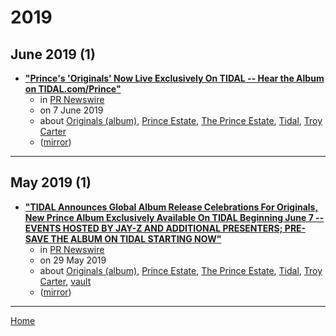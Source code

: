 # 2019

## June 2019 (1)

 - [**"Prince's 'Originals' Now Live Exclusively On TIDAL -- Hear the Album on TIDAL.com/Prince"**](https://www.prnewswire.com/news-releases/princes-originals-now-live-exclusively-on-tidal-300863756.html)
    - in [PR Newswire](../../../publications/p-t/pr-newswire/index.md)
    - on 7 June 2019
    - about [Originals (album)](../../../topics/album/originals/index.md), [Prince Estate](../../../topics/prince-estate/index.md), [The Prince Estate](../../../topics/the-prince-estate/index.md), [Tidal](../../../topics/tidal/index.md), [Troy Carter](../../../topics/troy-carter/index.md)
    - ([mirror](https://web.archive.org/web/*/https://www.prnewswire.com/news-releases/princes-originals-now-live-exclusively-on-tidal-300863756.html))

----

## May 2019 (1)

 - [**"TIDAL Announces Global Album Release Celebrations For Originals, New Prince Album Exclusively Available On TIDAL Beginning June 7 -- EVENTS HOSTED BY JAY-Z AND ADDITIONAL PRESENTERS; PRE-SAVE THE ALBUM ON TIDAL STARTING NOW"**](https://www.prnewswire.com/news-releases/tidal-announces-global-album-release-celebrations-for-originals-new-prince-album-exclusively-available-on-tidal-beginning-june-7-300857155.html)
    - in [PR Newswire](../../../publications/p-t/pr-newswire/index.md)
    - on 29 May 2019
    - about [Originals (album)](../../../topics/album/originals/index.md), [Prince Estate](../../../topics/prince-estate/index.md), [The Prince Estate](../../../topics/the-prince-estate/index.md), [Tidal](../../../topics/tidal/index.md), [Troy Carter](../../../topics/troy-carter/index.md), [vault](../../../topics/vault/index.md)
    - ([mirror](https://web.archive.org/web/*/https://www.prnewswire.com/news-releases/tidal-announces-global-album-release-celebrations-for-originals-new-prince-album-exclusively-available-on-tidal-beginning-june-7-300857155.html))

----

[Home](../index.md)
